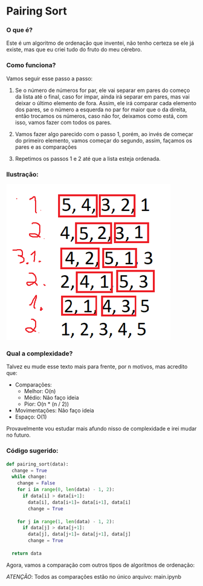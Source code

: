 # Pairing Sort

### O que é?
Este é um algoritmo de ordenação que inventei, não tenho certeza se ele já existe, mas que eu criei tudo do fruto do meu cérebro.

### Como funciona?
Vamos seguir esse passo a passo:

1. Se o número de números for par, ele vai separar em pares do começo da lista até o final, caso for ímpar, ainda irá separar em pares, mas vai deixar o último elemento de fora. Assim, ele irá comparar cada elemento dos pares, se o número a esquerda no par for maior que o da direita, então trocamos os números, caso não for, deixamos como está, com isso, vamos fazer com todos os pares.

2. Vamos fazer algo parecido com o passo 1, porém, ao invés de começar do primeiro elemento, vamos começar do segundo, assim, façamos os pares e as comparações

3. Repetimos os passos 1 e 2 até que a lista esteja ordenada.

### Ilustração:
![ilustracao](/assets/ilustration.png)

### Qual a complexidade?
Talvez eu mude esse texto mais para frente, por n motivos, mas acredito que:
- Comparações:
  - Melhor: O(n)
  - Médio: Não faço ideia
  - Pior: O(n * (n / 2))
- Movimentações: Não faço ideia
- Espaço: O(1)

Provavelmente vou estudar mais afundo nisso de complexidade e irei mudar no futuro.

### Código sugerido:
```python
def pairing_sort(data):
  change = True
  while change:
    change = False
    for i in range(0, len(data) - 1, 2):
      if data[i] > data[i+1]:
        data[i], data[i+1]= data[i+1], data[i]
        change = True

    for j in range(1, len(data) - 1, 2):
      if data[j] > data[j+1]:
        data[j], data[j+1]= data[j+1], data[j]
        change = True

  return data
```

Agora, vamos a comparação com outros tipos de algoritmos de ordenação:

*ATENÇÃO*: Todos as comparações estão no único arquivo: main.ipynb